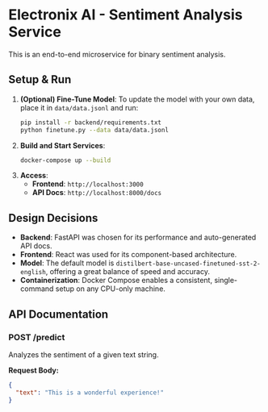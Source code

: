 # Electronix AI - Sentiment Analysis Service

This is an end-to-end microservice for binary sentiment analysis.

## Setup & Run

1.  **(Optional) Fine-Tune Model**: To update the model with your own data, place it in `data/data.jsonl` and run:
    ```bash
    pip install -r backend/requirements.txt
    python finetune.py --data data/data.jsonl
    ```
2.  **Build and Start Services**:
    ```bash
    docker-compose up --build
    ```
3.  **Access**:
    -   **Frontend**: `http://localhost:3000`
    -   **API Docs**: `http://localhost:8000/docs`

## Design Decisions

-   **Backend**: FastAPI was chosen for its performance and auto-generated API docs.
-   **Frontend**: React was used for its component-based architecture.
-   **Model**: The default model is `distilbert-base-uncased-finetuned-sst-2-english`, offering a great balance of speed and accuracy.
-   **Containerization**: Docker Compose enables a consistent, single-command setup on any CPU-only machine.

## API Documentation

### POST /predict

Analyzes the sentiment of a given text string.

**Request Body:**
```json
{
  "text": "This is a wonderful experience!"
}